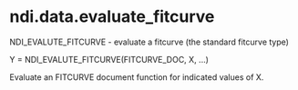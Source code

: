 # ndi.data.evaluate_fitcurve

  NDI_EVALUTE_FITCURVE - evaluate a fitcurve (the standard fitcurve type)
  
  Y = NDI_EVALUTE_FITCURVE(FITCURVE_DOC, X, ...)
 
  Evaluate an FITCURVE document function for indicated values of X.

